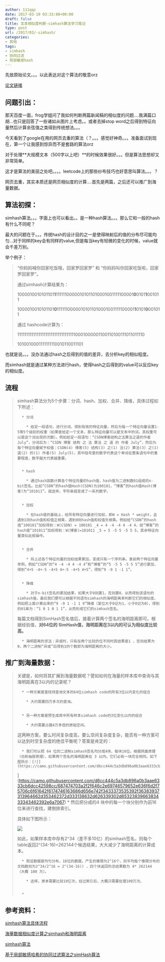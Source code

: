 ```yaml
---
author: 111qqz
date: 2017-03-10 03:33:08+00:00
draft: false
title: 文本相似度判断-simhash算法学习笔记
type: post
url: /2017/03/-simhash/
categories:
- 其他
tags:
- simhash
- 协同过滤
- 局部敏感hash
---
```


先放原始论文。。。以此表达对这个算法的敬意orz

[论文链接](http://www.australianscience.com.au/research/google/33026.pdf)





## 问题引出：



那天百度一面，frog学姐问了我如何判断两篇新闻稿的相似度的问题....我满篇口胡...也只是回答了一些诸如从图片上考虑。。或者去掉stop word之后得到特征向量然后计算余弦值之类得到传统想法。。。

今天看到了google在用的网页去重的算法（？。。。感觉好神奇。。。准备面试到现在，第一个让我感到惊异而不是套路的算法orz

对于处理**大规模文本（500字以上吧）**的时候效果很好。。。但是算法思想却又非常简单。

这才是算法的美丽之处吧。。。。leetcode上的那些纱布技巧也好意思叫算法。。。？

网页去重，其实本质还是网页相似度的计算....首先是两篇，之后还可以推广到海量数据。



## 算法初探：



simhash算法。。。字面上也可以看出。。是一种hash算法。。。那么它和一般的hash有什么不同呢？

最大的问题在于。。。传统hash的设计目的之一是使得映射后的值的分布尽可能均匀...对于同样的key会有同样的value,但是每当key有轻微的变化的时候，value就会千差万别。

举个例子：



<blockquote>“你妈妈喊你回家吃饭哦，回家罗回家罗” 和 “你妈妈叫你回家吃饭啦，回家罗回家罗”。

通过simhash计算结果为：

1000010010101101**1**11111100000101011010001001111100001**0**0101**1**001011

1000010010101101**0**11111100000101011010001001111100001**1**0101**0**001011

通过 hashcode计算为：

1111111111111111111111111111111110001000001100110100111011011110

1010010001111111110010110011101</blockquote>



也就是说。。。没办法通过hash之后得到的值的差异，去分析key的相似程度。

而simhash就是通过某种方法进行hash，使得hash之后得到的value可以反应key的相似度。



## 流程





<blockquote>simhash算法分为5个步骤：分词、hash、加权、合并、降维，具体过程如下所述：

> 
> 
      * 分词

        * 给定一段语句，进行分词，得到有效的特征向量，然后为每一个特征向量设置1-5等5个级别的权重（如果是给定一个文本，那么特征向量可以是文本中的词，其权重可以是这个词出现的次数）。例如给定一段语句：“CSDN博客结构之法算法之道的作者July”，分词后为：“CSDN 博客 结构 之 法 算法 之 道 的 作者 July”，然后为每个特征向量赋予权值：CSDN(4) 博客(5) 结构(3) 之(1) 法(2) 算法(3) 之(1) 道(2) 的(1) 作者(5) July(5)，其中括号里的数字代表这个单词在整条语句中的重要程度，数字越大代表越重要。


      * hash

        * 通过hash函数计算各个特征向量的hash值，hash值为二进制数01组成的n-bit签名。比如“CSDN”的hash值Hash(CSDN)为100101，“博客”的hash值Hash(博客)为“101011”。就这样，字符串就变成了一系列数字。


      * 加权

        * 在hash值的基础上，给所有特征向量进行加权，即W = Hash * weight，且遇到1则hash值和权值正相乘，遇到0则hash值和权值负相乘。例如给“CSDN”的hash值“100101”加权得到：W(CSDN) = 100101 _4 = 4 -4 -4 4 -4 4，给“博客”的hash值“101011”加权得到：W(博客)=101011 _5 = 5 -5 5 -5 5 5，其余特征向量类似此般操作。


      * 合并

        * 将上述各个特征向量的加权结果累加，变成只有一个序列串。拿前两个特征向量举例，例如“CSDN”的“4 -4 -4 4 -4 4”和“博客”的“5 -5 5 -5 5 5”进行累加，得到“4+5 -4+-5 -4+5 4+-5 -4+5 4+5”，得到“9 -9 1 -1 1”。


      * 降维

        * 对于n-bit签名的累加结果，如果大于0则置1，否则置0，从而得到该语句的simhash值，最后我们便可以根据不同语句simhash的海明距离来判断它们的相似度。例如把上面计算出来的“9 -9 1 -1 1 9”降维（某位大于0记为1，小于0记为0），得到的01串为：“1 0 1 0 1 1”，从而形成它们的simhash签名。



每篇文档得到SimHash签名值后，接着计算两个签名的海明距离即可。根据经验值，**对64位的 SimHash值，海明距离在3以内的可认为相似度比较高。**

> 
> 
      * 海明距离的求法：异或时，只有在两个比较的位不同时其结果是1 ，否则结果为0，两个二进制“异或”后得到1的个数即为海明距离的大小。

</blockquote>







## 推广到海量数据：





<blockquote>关键是，如何将其扩展到海量数据呢？譬如如何在海量的样本库中查询与其海明距离在3以内的记录呢？

> 
> 
      * 一种方案是查找待查询文本的64位simhash code的所有3位以内变化的组合

        * 大约需要四万多次的查询。


      * 另一种方案是预生成库中所有样本simhash code的3位变化以内的组合

        * 大约需要占据4万多倍的原始空间。



这两种方案，要么时间复杂度高，要么空间复杂度复杂，能否有一种方案可以达到时空复杂度的绝佳平衡呢？答案是肯定的：

      * 我们可以把 64 位的二进制simhash签名均分成4块，每块16位。根据鸽巢原理（也称抽屉原理），如果两个签名的海明距离在 3 以内，它们必有一块完全相同。如下图所示：[![](https://camo.githubusercontent.com/d6cc444c5a3db896a0b3aae6333cb6dcc42598cc/687474703a2f2f646c2e69746579652e636f6d2f75706c6f61642f6174746163686d656e742f3433373535392f36383937313964662d353462372d333138632d626339302d6532383966383433343462392e6a7067)
](https://camo.githubusercontent.com/d6cc444c5a3db896a0b3aae6333cb6dcc42598cc/687474703a2f2f646c2e69746579652e636f6d2f75706c6f61642f6174746163686d656e742f3433373535392f36383937313964662d353462372d333138632d626339302d6532383966383433343462392e6a7067)
      * 然后把分成的4 块中的每一个块分别作为前16位来进行查找，建倒排索引。

具体如下图所示：

[![](https://camo.githubusercontent.com/52160c9c5b3160034d76d1ccd0e9e7f514b46c80/687474703a2f2f646c2e69746579652e636f6d2f75706c6f61642f6174746163686d656e742f3433373538362f62373262386463322d393133392d333037382d616432342d6236383966363466643731612e6a7067)
](https://camo.githubusercontent.com/52160c9c5b3160034d76d1ccd0e9e7f514b46c80/687474703a2f2f646c2e69746579652e636f6d2f75706c6f61642f6174746163686d656e742f3433373538362f62373262386463322d393133392d333037382d616432342d6236383966363466643731612e6a7067)

如此，如果样本库中存有2^34（差不多10亿）的simhash签名，则每个table返回2^(34-16)=262144个候选结果，大大减少了海明距离的计算成本。

> 
> 
      * 假设数据是均匀分布，16位的数据，产生的像限为2^16个，则平均每个像限分布的文档数则为2^34/2^16 = 2^(34-16)) ，四个块返回的总结果数为 4* 262144 （大概 100 万）。

        * 这样，原本需要比较10亿次，经过索引后，大概只需要处理100万次。


      * 

</blockquote>









## 参考资料：





[simhash算法具体流程](http://matpalm.com/resemblance/simhash/)

[海量数据相似度计算之simhash和海明距离](http://www.lanceyan.com/tech/arch/simhash_hamming_distance_similarity.html)

[simhash算法](http://taop.marchtea.com/06.03.html)

[基于局部敏感哈希的协同过滤算法之simHash算法](http://zqdevres.qiniucdn.com/data/20150727224857/index.html)



